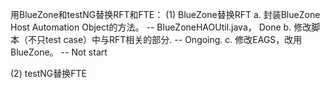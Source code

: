用BlueZone和testNG替换RFT和FTE：
   (1) BlueZone替换RFT
       a. 封装BlueZone Host Automation Object的方法。 -- BlueZoneHAOUtil.java， Done
       b. 修改脚本（不只test case）中与RFT相关的部分.    -- Ongoing.
       c. 修改EAGS，改用BlueZone。                    -- Not start
       
   (2) testNG替换FTE

 
